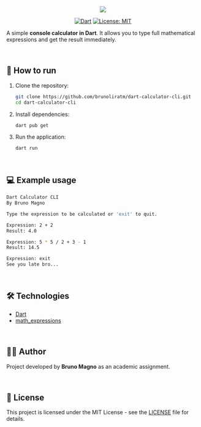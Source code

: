 <div align="center" text-align="center">
    <img src="https://capsule-render.vercel.app/api?type=waving&height=200&color=gradient&text=Dart%20Calculator%20CLI&reversal=false">

[![Dart](https://img.shields.io/badge/Dart-0175C2?style=flat-square&logo=dart&logoColor=white)](https://dart.dev/) [![License: MIT](https://img.shields.io/badge/License-MIT-yellow.svg?style=flat-square)](LICENSE)
</div>

A simple **console calculator in Dart**.
It allows you to type full mathematical expressions and get the result immediately.

</br>

## 🚀 How to run

1. Clone the repository:

   ```bash
   git clone https://github.com/brunoliratm/dart-calculator-cli.git
   cd dart-calculator-cli
   ```

2. Install dependencies:

   ```bash
   dart pub get
   ```

3. Run the application:
   ```bash
   dart run
   ```

</br>

## 💻 Example usage

```bash
Dart Calculator CLI
By Bruno Magno

Type the expression to be calculated or 'exit' to quit.

Expression: 2 + 2
Result: 4.0

Expression: 5 * 5 / 2 + 3 - 1
Result: 14.5

Expression: exit
See you late bro...
```

</br>

## 🛠️ Technologies

- [Dart](https://dart.dev/)
- [math_expressions](https://pub.dev/packages/math_expressions)

</br>

## 👨‍🎓 Author

Project developed by **Bruno Magno** as an academic assignment.

</br>

## 📄 License

This project is licensed under the MIT License - see the [LICENSE](LICENSE) file for details.
